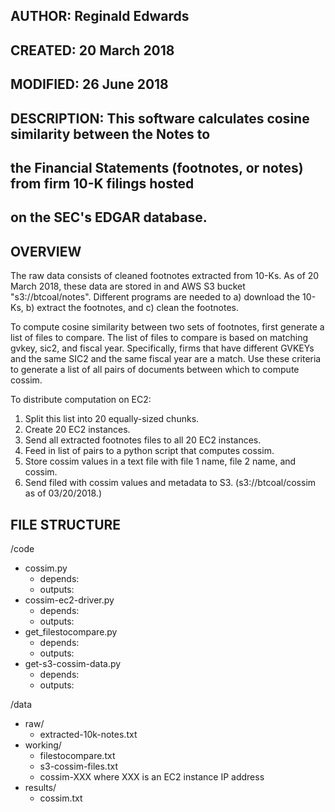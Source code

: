 ## AUTHOR: Reginald Edwards
## CREATED: 20 March 2018
## MODIFIED: 26 June 2018
## DESCRIPTION: This software calculates cosine similarity between the Notes to 
## the Financial Statements (footnotes, or notes) from firm 10-K filings hosted 
## on the SEC's EDGAR database.

## OVERVIEW
The raw data consists of cleaned footnotes extracted from 10-Ks. As of 20 March 2018, these data are stored in and AWS S3 bucket "s3://btcoal/notes". Different programs are needed to a) download the 10-Ks, b) extract the footnotes, and c) clean the footnotes.

To compute cosine similarity between two sets of footnotes, first generate a list of files to compare. The list of files to compare is based on matching gvkey, sic2, and fiscal year. Specifically, firms that have different GVKEYs and the same SIC2 and the same fiscal year are a match. Use these criteria to generate a list of all pairs of documents between which to compute cossim. 

To distribute computation on EC2:
1.	Split this list into 20 equally-sized chunks. 
2.	Create 20 EC2 instances. 
3.	Send all extracted footnotes files to all 20 EC2 instances. 
4.	Feed in list of pairs to a python script that computes cossim. 
5.	Store cossim values in a text file with file 1 name, file 2 name, and cossim.
6. 	Send filed with cossim values and metadata to S3. (s3://btcoal/cossim as of 03/20/2018.)

## FILE STRUCTURE
/code
- cossim.py
    - depends:
    - outputs:
- cossim-ec2-driver.py
    - depends:
    - outputs:
- get_filestocompare.py
    - depends:
    - outputs:
- get-s3-cossim-data.py
    - depends:
    - outputs:

/data
- raw/
  - extracted-10k-notes.txt
- working/
	- filestocompare.txt
	- s3-cossim-files.txt
	- cossim-XXX where XXX is an EC2 instance IP address
- results/
	- cossim.txt
